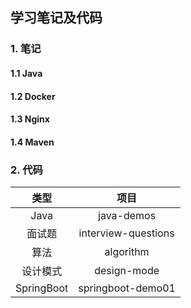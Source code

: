 ## 学习笔记及代码

### 1. 笔记

#### 1.1 Java

#### 1.2 Docker

#### 1.3 Nginx

#### 1.4 Maven

### 2. 代码

|    类型    |        项目         |
| :--------: | :-----------------: |
|    Java    |     java-demos      |
|   面试题   | interview-questions |
|    算法    |      algorithm      |
|  设计模式  |     design-mode     |
| SpringBoot |  springboot-demo01  |


